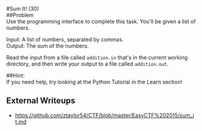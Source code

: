 #Sum It! (30)  
##Problem  
Use the programming interface to complete this task. You'll be given a list of numbers.  
  
Input: A list of numbers, separated by commas.  
Output: The sum of the numbers.  
  
Read the input from a file called `addition.in` that's in the current working directory, and then write your output to a file called `addition.out`.  
  
##Hint:  
If you need help, try looking at the Python Tutorial in the Learn section!  
  
## External Writeups  
* https://github.com/ztaylor54/CTF/blob/master/EasyCTF%202015/sum_it.md
